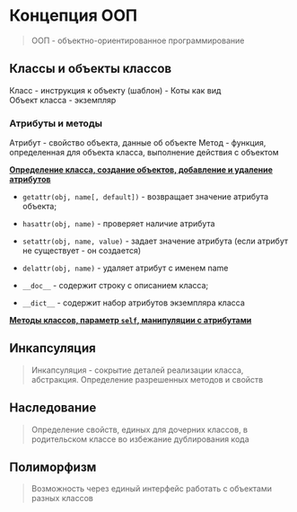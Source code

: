 # Концепция ООП

> ООП - объектно-ориентированное программирование

## Классы и объекты классов
Класс - инструкция к объекту (шаблон) - Коты как вид\
Объект класса - экземпляр 

### Атрибуты и методы
Атрибут - свойство объекта, данные об объекте
Метод - функция, определенная для объекта класса, выполнение действия с объектом

[**Определение класса, создание объектов, добавление и удаление атрибутов**](1_attributes#классы-и-объекты-классов-атрибуты-и-методы)

- `getattr(obj, name[, default])` - возвращает значение атрибута объекта;
- `hasattr(obj, name)` - проверяет наличие атрибута
- `setattr(obj, name, value)` - задает значение атрибута (если атрибут не существует - он создается)
- `delattr(obj, name)` - удаляет атрибут с именем name

- `__doc__` - содержит строку с описанием класса;
- `__dict__` - содержит набор атрибутов экземпляра класса

[**Методы классов, параметр `self`, манипуляции с атрибутами**](2_methods.md#создание-простого-метода)

## Инкапсуляция
> Инкапсуляция - сокрытие деталей реализации класса, абстракция. Определение разрешенных методов и свойств

## Наследование
> Определение свойств, единых для дочерних классов, в родительском классе во избежание дублирования кода

## Полиморфизм
> Возможность через единый интерфейс работать с объектами разных классов


